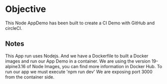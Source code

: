 # Objective
This Node AppDemo has been built to create a CI Demo with GitHub and circleCI.

## Notes
This App run uses Nodejs. And we have a Dockerfile to built a Docker images and run our App Demo in a container.
We are using the version 19-alpine3.16 of Node Images, you can find more information in Docker Hub.
To run our app we must execute 'npm run dev'
We are exposing port 3000 from the container side. 